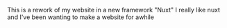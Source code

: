 This is a rework of my website in a new framework "Nuxt"
I really like nuxt and I've been wanting to make a website for awhile
